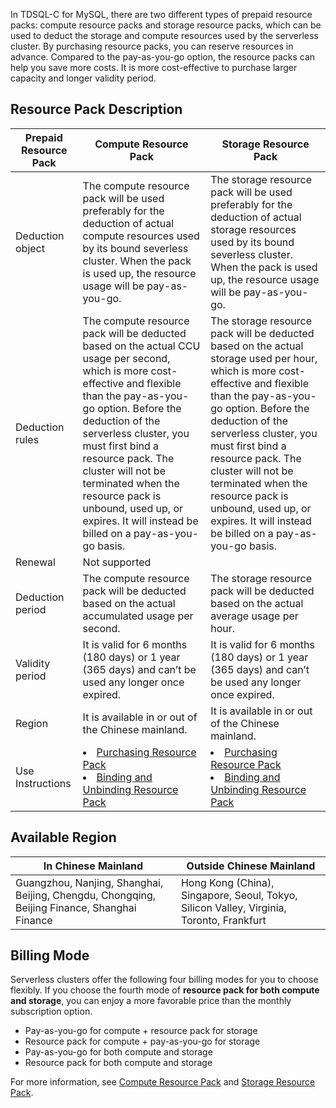﻿In TDSQL-C for MySQL, there are two different types of prepaid resource packs: compute resource packs and storage resource packs, which can be used to deduct the storage and compute resources used by the serverless cluster. By purchasing resource packs, you can reserve resources in advance. Compared to the pay-as-you-go option, the resource packs can help you save more costs. It is more cost-effective to purchase larger capacity and longer validity period.
## Resource Pack Description
| Prepaid Resource Pack | Compute Resource Pack |Storage Resource Pack |
| ---- | ---- | --- |
| Deduction object | The compute resource pack will be used preferably for the deduction of actual compute resources used by its bound severless cluster. When the pack is used up, the resource usage will be pay-as-you-go. | The storage resource pack will be used preferably for the deduction of actual storage resources used by its bound severless cluster. When the pack is used up, the resource usage will be pay-as-you-go. |
| Deduction rules | The compute resource pack will be deducted based on the actual CCU usage per second, which is more cost-effective and flexible than the pay-as-you-go option. Before the deduction of the serverless cluster, you must first bind a resource pack. The cluster will not be terminated when the resource pack is unbound, used up, or expires. It will instead be billed on a pay-as-you-go basis. | The storage resource pack will be deducted based on the actual storage used per hour, which is more cost-effective and flexible than the pay-as-you-go option. Before the deduction of the serverless cluster, you must first bind a resource pack. The cluster will not be terminated when the resource pack is unbound, used up, or expires. It will instead be billed on a pay-as-you-go basis. |
| Renewal | Not supported | | Not supported |
| Deduction period | The compute resource pack will be deducted based on the actual accumulated usage per second. |The storage resource pack will be deducted based on the actual average usage per hour. |
| Validity period | It is valid for 6 months (180 days) or 1 year (365 days) and can’t be used any longer once expired. | It is valid for 6 months (180 days) or 1 year (365 days) and can’t be used any longer once expired. |
| Region | It is available in or out of the Chinese mainland. | It is available in or out of the Chinese mainland. |
| Use Instructions | <li>[Purchasing Resource Pack](https://www.tencentcloud.com/document/product/1098/55247)</li><li>[Binding and Unbinding Resource Pack](https://www.tencentcloud.com/document/product/1098/55250)</li> |<li>[Purchasing Resource Pack](https://www.tencentcloud.com/document/product/1098/55247)</li><li>[Binding and Unbinding Resource Pack](https://www.tencentcloud.com/document/product/1098/55250)</li>|

## Available Region
| In Chinese Mainland | Outside Chinese Mainland | 
|---------|---------|
| Guangzhou, Nanjing, Shanghai, Beijing, Chengdu, Chongqing, Beijing Finance, Shanghai Finance | Hong Kong (China), Singapore, Seoul, Tokyo, Silicon Valley, Virginia, Toronto, Frankfurt |

## Billing Mode
Serverless clusters offer the following four billing modes for you to choose flexibly. If you choose the fourth mode of **resource pack for both compute and storage**, you can enjoy a more favorable price than the monthly subscription option.
- Pay-as-you-go for compute + resource pack for storage
- Resource pack for compute + pay-as-you-go for storage
- Pay-as-you-go for both compute and storage
- Resource pack for both compute and storage

For more information, see [Compute Resource Pack](https://www.tencentcloud.com/document/product/1098/55248) and [Storage Resource Pack](https://www.tencentcloud.com/document/product/1098/55249).









